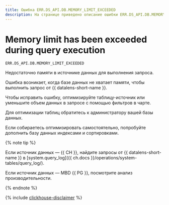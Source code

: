 ```yaml
---
title: Ошибка ERR.DS_API.DB.MEMORY_LIMIT_EXCEEDED
description: На странице приведено описание ошибки ERR.DS_API.DB.MEMORY_LIMIT_EXCEEDED.
---
```


# Memory limit has been exceeded during query execution

`ERR.DS_API.DB.MEMORY_LIMIT_EXCEEDED`

Недостаточно памяти в источнике данных для выполнения запроса.

Ошибка возникает, когда базе данных не хватает памяти, чтобы выполнить запрос от {{ datalens-short-name }}.



Чтобы исправить ошибку, оптимизируйте таблицу-источник или уменьшите объем данных в запросе с помощью фильтров в чарте.

Для оптимизации таблиц обратитесь к администратору вашей базы данных.

Если собираетесь оптимизировать самостоятельно, попробуйте дополнить базу данных индексами и сортировками.

{% note tip %}

Если источник данных — {{ CH }}, найдите запросы от {{ datalens-short-name }} в [system.query_log]({{ ch.docs }}/operations/system-tables/query_log/).


Если  источник данных — MBD {{ PG }}, посмотрите анализ производительности.


{% endnote %}


{% include [clickhouse-disclaimer](../../../_includes/clickhouse-disclaimer.md) %}
